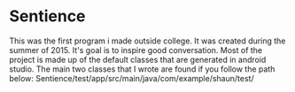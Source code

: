 # Sentience

This was the first program i made outside college. It was created during the summer of 2015.
It's goal is to inspire good conversation.
Most of the project is made up of the default classes that are generated in android studio.
The main two classes that I wrote are found if you follow the path below:
Sentience/test/app/src/main/java/com/example/shaun/test/
